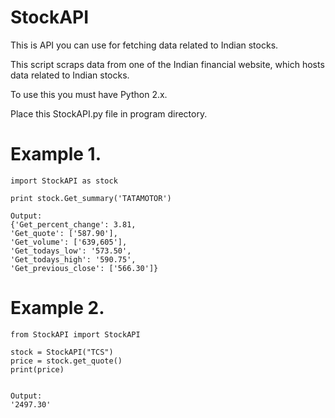 # StockAPI
This is API you can use for fetching data related to Indian stocks.

This script scraps data from one of the Indian financial website, which hosts data related to Indian stocks.

To use this you must have Python 2.x.

Place this StockAPI.py file in program directory.
 
# Example 1.

    import StockAPI as stock
   
    print stock.Get_summary('TATAMOTOR')
   
    Output:
    {'Get_percent_change': 3.81,
    'Get_quote': ['587.90'],
    'Get_volume': ['639,605'],
    'Get_todays_low': '573.50',
    'Get_todays_high': '590.75', 
    'Get_previous_close': ['566.30']}
   
# Example 2.
    from StockAPI import StockAPI

    stock = StockAPI("TCS")
    price = stock.get_quote()
    print(price)

   
    Output:
    '2497.30'
   
   

